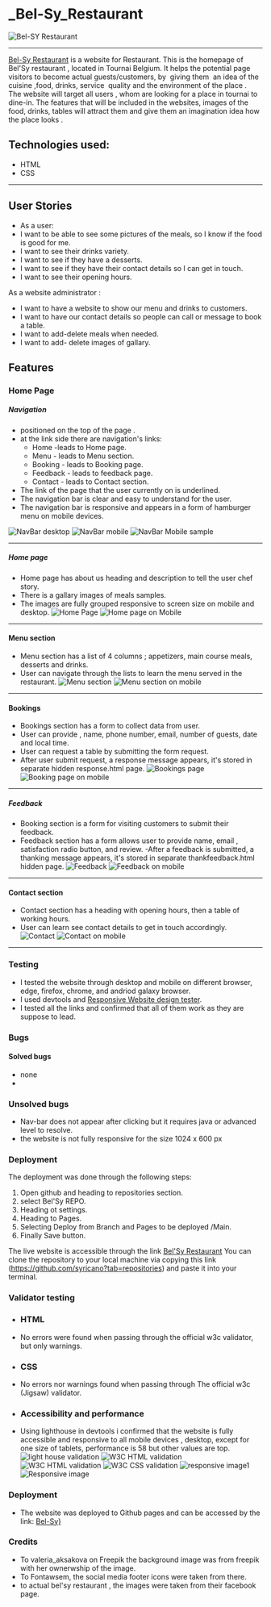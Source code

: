 # _Bel-Sy_Restaurant
![Bel-SY Restaurant](assets/images/belsy-main.jpg)


-----

[Bel-Sy Restaurant](https://syricano.github.io/bel-sy/) is a website for Restaurant.
This is the homepage of Bel'Sy restaurant , located in Tournai Belgium. It helps the potential page visitors to become actual guests/customers, by  giving them  an idea of the cuisine ,food, drinks, service  quality and the environment of the place .  
The website will target all users , whom are looking for a place in tournai to dine-in.
The features that will be included in the websites, images of the food, drinks, tables will attract them and give them an imagination idea how the place looks .


## Technologies used:

- HTML
- CSS
---

## User Stories

- As a user:
- I want to be able to see some pictures of the meals, so I know if the food is good for me.
- I want to see their drinks variety.
- I want to see if they have a desserts.
- I want to see if they have their contact details so I can get in touch.
- I want to see their opening hours.

As a website administrator :
- I want to have a website to show our menu and drinks to customers.
- I want to have our contact details so people can call or message to book a table.
- I want to add-delete meals when needed.
- I want to add- delete images of gallary.

## Features 

### Home Page

##### Navigation

- positioned on the top of the page .
- at the link side there are navigation's links:
    - Home -leads to Home page.
    - Menu - leads to Menu section.
    - Booking - leads to Booking page.
    - Feedback - leads to feedback page.
    - Contact - leads to Contact section.
- The link of the page that the user currently on is underlined.
- The navigation bar is clear and easy to understand for the user.
- The navigation bar is responsive and appears in a form of hamburger menu on mobile devices.

![NavBar desktop](assets/images/nav-bar-mobile.jpg)
![NavBar mobile](assets/images/nav-bar-mobile.jpg)
![NavBar Mobile sample](/assets/images/nav-bar-mobile-sample.jpg)

---

##### Home page
- Home page has about us heading and description to tell the user chef story.
- There is a gallary images of meals samples.
- The images are fully grouped responsive to screen size on mobile and desktop.
![Home Page](assets/images/home.JPG)
![Home page on Mobile](assets/images/home-mobile.jpg)

---

#### Menu section
- Menu section has a list of 4 columns ; appetizers, main course meals, desserts and drinks.
- User can navigate through the lists to learn the menu served in the restaurant.
![Menu section](assets/images/menu.jpg)
![Menu section on mobile](assets/images/menu-mobile.jpg)

---

#### Bookings

- Bookings section has a form to collect data from user.
- User can provide , name, phone number, email, number of guests, date and local time.
- User can request a table by submitting the form request.
- After user submit request, a response message appears, it's stored in separate hidden response.html page.
![Bookings page](assets/images/booking.jpg)
![Booking page on mobile](assets/images/booking-mobile.jpg)

---


##### Feedback

- Booking section is a form for visiting customers to submit their feedback.
- Feedback section has a form allows user to provide name, email , satisfaction radio button, and review.
-After a feedback is submitted, a thanking message appears, it's stored in separate thankfeedback.html hidden page.
![Feedback](assets/images/feedback.jpg)
![Feedback on mobile](assets/images/feedback-mobile.jpg)

---

#### Contact section

- Contact section has a heading with opening hours, then a table of working hours.
- User can learn see contact details to get in touch accordingly.
![Contact](assets/images/contact.jpg)
![Contact on mobile](assets/images/contact-mobile.jpg)

---

### Testing


- I tested the website through desktop and mobile on different browser, edge, firefox, chrome, and andriod galaxy browser.
- I used devtools and [Responsive Website design tester](https://responsivedesignchecker.com/).
- I tested all the links and confirmed that all of them work as they are suppose to lead.

### Bugs

#### Solved bugs
- none
- 

### Unsolved bugs
- Nav-bar does not appear after clicking but it requires java or advanced level to resolve.
- the website is not fully responsive for the size 1024 x 600 px

### Deployment

The deployment was done through the following steps:
1. Open github and heading to repositories section.
2. select Bel'Sy REPO.
3. Heading ot settings.
4. Heading to Pages.
5. Selecting Deploy from Branch and Pages to be deployed /Main.
6. Finally Save button.

The live website is accessible through the link [Bel'Sy Restaurant](https://syricano.github.io/bel-sy/)
You can clone the repository to your local machine via copying this link (https://github.com/syricano?tab=repositories) and paste it into your terminal.

### Validator testing

- ### HTML
- No errors were found when passing through the official w3c validator, but only warnings.

- ### CSS
- No errors nor warnings found when passing through The official w3c (Jigsaw) validator.
- ### Accessibility and performance 
- Using lighthouse in devtools i confirmed that the website is fully accessible and responsive to all mobile devices , desktop, except for one size of tablets, performance is 58 but other values are top.
![light house validation](assets/images/lighthouse.jpg) 
![W3C HTML validation](assets/images/w3html1.jpg)
![W3C HTML validation](assets/images/w3html2.jpg)
![W3C CSS validation](assets/images/w3css.jpg)
![responsive image1](assets/images/responsive1.jpg)
![Responsive image](assets/images/responsive2.jpg)

### Deployment 
- The website was deployed to Github pages and can be accessed by the link: [Bel-Sy}](https://syricano.github.io/bel-sy/)

### Credits

- To  valeria_aksakova</a> on Freepik the background image was from freepik with her ownerwship of the image.
- To Fontawsem, the social media footer icons were taken from there.
- to actual bel'sy restaurant , the images were taken from their facebook page.








